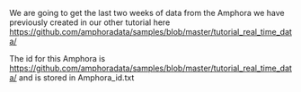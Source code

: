 We are going to get the last two weeks of data from the Amphora we have previously created in our other tutorial here
https://github.com/amphoradata/samples/blob/master/tutorial_real_time_data/

The id for this Amphora is https://github.com/amphoradata/samples/blob/master/tutorial_real_time_data/ and is stored in Amphora_id.txt
